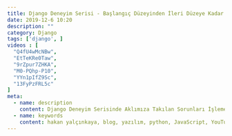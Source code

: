 ```yaml
---
title: Django Deneyim Serisi - Başlangıç Düzeyinden İleri Düzeye Kadar
date: 2019-12-6 10:20
description: ""
category: Django
tags: ['django', ]
videos : [
  "Q4fU4wMcNBw",
  "EtTeKRe0Taw",
  "9rZpur7ZHKA",
  "M0-PQhp-P10",
  "YYn1pIfZ9Sc",
  "13FyPzFRL5c"
]
meta:
  - name: description
    content: Django Deneyim Serisinde Aklımıza Takılan Sorunları İşlemeye Çalışıyoruz ;)
  - name: keywords
    content: hakan yalçınkaya, blog, yazılım, python, JavaScript, YouTube, vue, vuepress, jamstack, staticgen, github, github pages, trello
---
```


<Title/>

Django Deneyim Serisi'nde aklımıza takılan soruları yanıtlamaya ve sadece belirli bir konu özelinde videolar hazırlamaya çalıştım. Bu videolar şimdilik başlangıç düzeyinde olacak, amacım Django'yu ve Framework yapısını daha iyi anlayan, konsepti daha iyi kavramış Django geliştirici kitlesi hazırlamak.

Aslında bu amaca hep birlikte ulaşacağız. Bu yüzden aklınıza gelen konuları benimle paylaşmayı unutmayın ;)

:::warning Bilgi:
Bu Videoyu Mustafa Anıl ile birlikte çektik ;)
[https://www.linkedin.com/in/mstfanil](https://www.linkedin.com/in/mstfanil)

Benim LinkedIn Hesabım :)
[https://www.linkedin.com/in/hakanyalcinkaya](https://www.linkedin.com/in/hakanyalcinkaya)
:::


[YouTube PlayList](https://www.youtube.com/playlist?list=PLK-Y7MqjKK0D7BqVAR-nuGPoV_QigPZJx)


<div v-for="item in $page.frontmatter.videos" style="margin-top:20px;">
  <div>
    <iframe
    width="100%"
    height="400"
    :src="'https://www.youtube.com/embed/' + item"
    frameborder="0"
    allow="autoplay; encrypted-media"
    allowfullscreen
    >
    </iframe>
  </div>
</div>